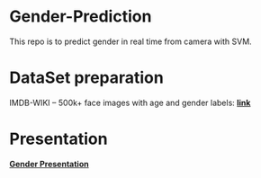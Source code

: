 # Gender-Prediction
This repo is to predict gender in real time from camera with SVM.

# DataSet preparation
IMDB-WIKI – 500k+ face images with age and gender labels: **[link](https://data.vision.ee.ethz.ch/cvl/rrothe/imdb-wiki/)**

# Presentation
**[Gender Presentation](https://github.com/VincentAC-stack/Gender-Prediction/blob/main/Gender-Presentation.pdf)**
